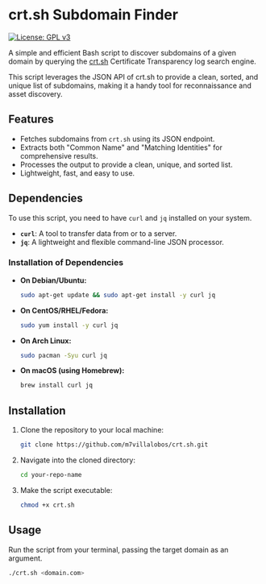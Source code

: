 # crt.sh Subdomain Finder

[![License: GPL v3](https://img.shields.io/badge/License-GPLv3-blue.svg)](https://www.gnu.org/licenses/gpl-3.0)

A simple and efficient Bash script to discover subdomains of a given domain by querying the [crt.sh](https://crt.sh/) Certificate Transparency log search engine.

This script leverages the JSON API of crt.sh to provide a clean, sorted, and unique list of subdomains, making it a handy tool for reconnaissance and asset discovery.

## Features

-   Fetches subdomains from `crt.sh` using its JSON endpoint.
-   Extracts both "Common Name" and "Matching Identities" for comprehensive results.
-   Processes the output to provide a clean, unique, and sorted list.
-   Lightweight, fast, and easy to use.

## Dependencies

To use this script, you need to have `curl` and `jq` installed on your system.

-   **`curl`**: A tool to transfer data from or to a server.
-   **`jq`**: A lightweight and flexible command-line JSON processor.

### Installation of Dependencies

-   **On Debian/Ubuntu:**
    ```sh
    sudo apt-get update && sudo apt-get install -y curl jq
    ```
-   **On CentOS/RHEL/Fedora:**
    ```sh
    sudo yum install -y curl jq
    ```
-   **On Arch Linux:**
    ```sh
    sudo pacman -Syu curl jq
    ```
-   **On macOS (using Homebrew):**
    ```sh
    brew install curl jq
    ```

## Installation

1.  Clone the repository to your local machine:
    ```sh
    git clone https://github.com/m7villalobos/crt.sh.git
    ```

2.  Navigate into the cloned directory:
    ```sh
    cd your-repo-name
    ```

3.  Make the script executable:
    ```sh
    chmod +x crt.sh
    ```

## Usage

Run the script from your terminal, passing the target domain as an argument.

```sh
./crt.sh <domain.com>
```




